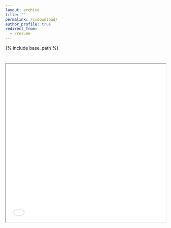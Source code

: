 ```yaml
---
layout: archive
title: ""
permalink: /cvdownload/
author_profile: true
redirect_from:
  - /resume
---
```


{% include base_path %}

<!DOCTYPE html>
<html>
  <body>
    <h1></h1>
    <iframe src="files/YE, QIANYING-CV.pdf" width="100%" height="500px">
    </iframe>
  </body>
</html>
